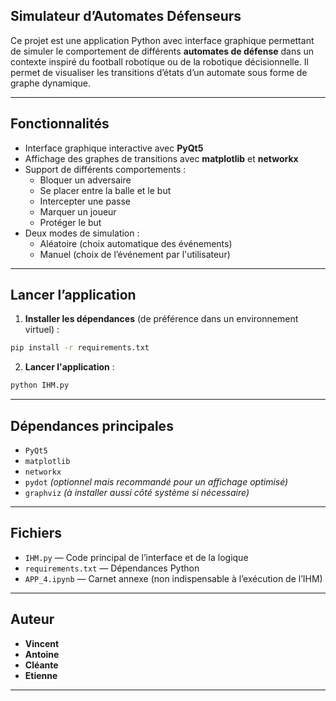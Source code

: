 ## Simulateur d’Automates Défenseurs

Ce projet est une application Python avec interface graphique permettant de simuler le comportement de différents **automates de défense** dans un contexte inspiré du football robotique ou de la robotique décisionnelle. Il permet de visualiser les transitions d’états d’un automate sous forme de graphe dynamique.

---

## Fonctionnalités

- Interface graphique interactive avec **PyQt5**
- Affichage des graphes de transitions avec **matplotlib** et **networkx**
- Support de différents comportements :
  - Bloquer un adversaire
  - Se placer entre la balle et le but
  - Intercepter une passe
  - Marquer un joueur
  - Protéger le but
- Deux modes de simulation :
  - Aléatoire (choix automatique des événements)
  - Manuel (choix de l’événement par l'utilisateur)

---

## Lancer l’application

1. **Installer les dépendances** (de préférence dans un environnement virtuel) :

```bash
pip install -r requirements.txt
```

2. **Lancer l'application** :

```bash
python IHM.py
```

---

## Dépendances principales

- `PyQt5`
- `matplotlib`
- `networkx`
- `pydot` *(optionnel mais recommandé pour un affichage optimisé)*
- `graphviz` *(à installer aussi côté système si nécessaire)*

---

## Fichiers

- `IHM.py` — Code principal de l’interface et de la logique
- `requirements.txt` — Dépendances Python
- `APP_4.ipynb` — Carnet annexe (non indispensable à l’exécution de l’IHM)

---

## Auteur

- **Vincent**
- **Antoine**
- **Cléante**
- **Etienne**

---
